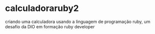 # calculadoraruby2
criando uma calculadora usando a linguagem de programação ruby, um desafio da DIO em formação ruby developer
